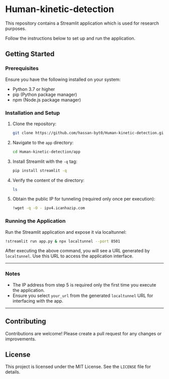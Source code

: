 # Human-kinetic-detection

This repository contains a Streamlit application which is used for research purposes.

Follow the instructions below to set up and run the application.

## Getting Started

### Prerequisites

Ensure you have the following installed on your system:
- Python 3.7 or higher
- pip (Python package manager)
- npm (Node.js package manager)

### Installation and Setup

1. Clone the repository:
   ```bash
   git clone https://github.com/hassan-byt0/Human-kinetic-detection.git

2. Navigate to the `app` directory:
   ```bash
   cd Human-kinetic-detection/app
   ```

3. Install Streamlit with the `-q` tag:
   ```bash
   pip install streamlit -q
   ```

4. Verify the content of the directory:
   ```bash
   ls
   ```

5. Obtain the public IP for tunneling (required only once per execution):
   ```bash
   !wget -q -O - ipv4.icanhazip.com
   ```

### Running the Application

Run the Streamlit application and expose it via localtunnel:
   ```bash
   !streamlit run app.py & npx localtunnel --port 8501
   ```

After executing the above command, you will see a URL generated by `localtunnel`. Use this URL to access the application interface.

---

### Notes

- The IP address from step 5 is required only the first time you execute the application.
- Ensure you select `your_url` from the generated `localtunnel` URL for interfacing with the app.

---

## Contributing

Contributions are welcome! Please create a pull request for any changes or improvements.

## License

This project is licensed under the MIT License. See the `LICENSE` file for details.
